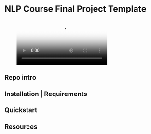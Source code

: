 # NLP Course Final Project Template

<!-- blank line -->
<figure class="video_container">
  <video controls="true" allowfullscreen="true" poster="path/to/poster_image.png">
    <source src="System Demo1.mp4" type="video/mp4">
  </video>
</figure>
<!-- blank line -->

## Repo intro



## Installation | Requirements

## Quickstart

## Resources
